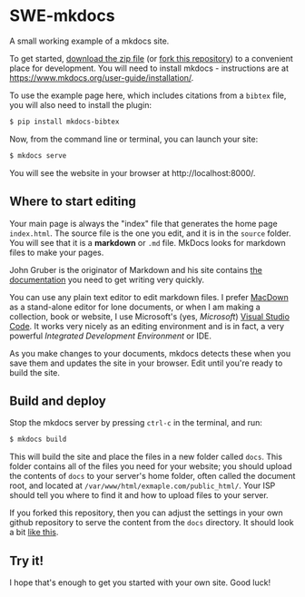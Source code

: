 # SWE-mkdocs
A small working example of a mkdocs site.

To get started, [download the zip file](https://github.com/NixImagery/SWE-mkdocs/archive/refs/heads/main.zip) (or [fork this repository](https://github.com/login?return_to=%2FNixImagery%2FSWE-mkdocs)) to a convenient place for development. You will need to install mkdocs - instructions are at https://www.mkdocs.org/user-guide/installation/. 

To use the example page here, which includes citations from a `bibtex` file, you will also need to install the plugin:

```sh
$ pip install mkdocs-bibtex
```

Now, from the command line or terminal, you can launch your site:

```sh
$ mkdocs serve
```

You will see the website in your browser at http://localhost:8000/.

## Where to start editing

Your main page is always the "index" file that generates the home page `index.html`. The source file is the one you edit, and it is in the `source` folder. You will see that it is a **markdown** or `.md` file. MkDocs looks for markdown files to make your pages.

John Gruber is the originator of Markdown and his site contains [the documentation](https://daringfireball.net/projects/markdown/) you need to get writing very quickly.

You can use any plain text editor to edit markdown files. I prefer [MacDown](https://macdown.uranusjr.com/) as a stand-alone editor for lone documents, or when I am making a collection, book or website, I use Microsoft's (yes, *Microsoft*) [Visual Studio Code](https://code.visualstudio.com/). It works very nicely as an editing environment and is in fact, a very powerful *Integrated Development Environment* or IDE.

As you make changes to your documents, mkdocs detects these when you save them and updates the site in your browser. Edit until you're ready to build the site.

## Build and deploy

Stop the mkdocs server by pressing `ctrl-c` in the terminal, and run:

```sh
$ mkdocs build
```

This will build the site and place the files in a new folder called `docs`. This folder contains all of the files you need for your website; you should upload the contents of `docs` to your server's home folder, often called the document root, and located at `/var/www/html/exmaple.com/public_html/`. Your ISP should tell you where to find it and how to upload files to your server.

If you forked this repository, then you can adjust the settings in your own github repository to serve the content from the `docs` directory. It should look a bit [like this](https://niximagery.github.io/SWE-mkdocs).

## Try it!

I hope that's enough to get you started with your own site. Good luck!